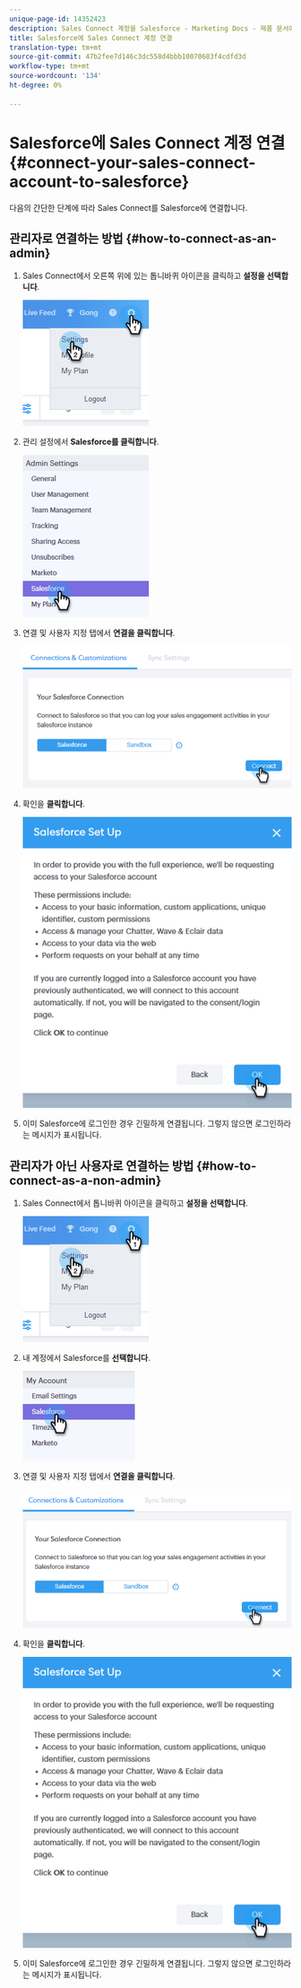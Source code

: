 ```yaml
---
unique-page-id: 14352423
description: Sales Connect 계정을 Salesforce - Marketing Docs - 제품 문서에 연결
title: Salesforce에 Sales Connect 계정 연결
translation-type: tm+mt
source-git-commit: 47b2fee7d146c3dc558d4bbb10070683f4cdfd3d
workflow-type: tm+mt
source-wordcount: '134'
ht-degree: 0%

---
```



# Salesforce에 Sales Connect 계정 연결 {#connect-your-sales-connect-account-to-salesforce}

다음의 간단한 단계에 따라 Sales Connect를 Salesforce에 연결합니다.

## 관리자로 연결하는 방법 {#how-to-connect-as-an-admin}

1. Sales Connect에서 오른쪽 위에 있는 톱니바퀴 아이콘을 클릭하고 **설정을 선택합니다**.

   ![](assets/one.png)

1. 관리 설정에서 **Salesforce를 클릭합니다**.

   ![](assets/six.png)

1. 연결 및 사용자 지정 탭에서 **연결을 클릭합니다**.

   ![](assets/seven.png)

1. 확인을 **클릭합니다**.

   ![](assets/four.png)

1. 이미 Salesforce에 로그인한 경우 긴밀하게 연결됩니다. 그렇지 않으면 로그인하라는 메시지가 표시됩니다.

## 관리자가 아닌 사용자로 연결하는 방법 {#how-to-connect-as-a-non-admin}

1. Sales Connect에서 톱니바퀴 아이콘을 클릭하고 **설정을 선택합니다**.

   ![](assets/one.png)

1. 내 계정에서 Salesforce를 **선택합니다**.

   ![](assets/two.png)

1. 연결 및 사용자 지정 탭에서 **연결을 클릭합니다**.

   ![](assets/three.png)

1. 확인을 **클릭합니다**.

   ![](assets/four.png)

1. 이미 Salesforce에 로그인한 경우 긴밀하게 연결됩니다. 그렇지 않으면 로그인하라는 메시지가 표시됩니다.

